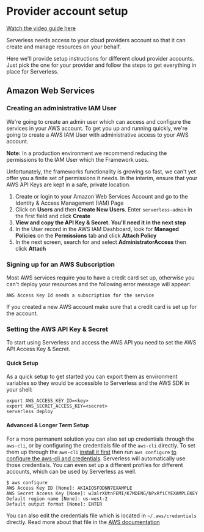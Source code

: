 <!--
title: AWS Authentication Setup
menuText: AWS Authentication Setup
layout: Doc
-->

# Provider account setup

[Watch the video guide here](https://youtu.be/weOsx5rLWX0)

Serverless needs access to your cloud providers account so that it can create and manage resources on your behalf.

Here we'll provide setup instructions for different cloud provider accounts. Just pick the one for your
provider and follow the steps to get everything in place for Serverless.

## Amazon Web Services

### Creating an administrative IAM User

We're going to create an admin user which can access and configure the services in your AWS account.
To get you up and running quickly, we're going to create a AWS IAM User with administrative access to your AWS account.

**Note:** In a production environment we recommend reducing the permissions to the IAM User which the Framework uses.

Unfortunately, the frameworks functionality is growing so fast, we can't yet offer you a finite set of permissions it needs. In the interim, ensure that your AWS API Keys are kept in a safe, private location.

1. Create or login to your Amazon Web Services Account and go to the Identity & Access Management (IAM) Page
2. Click on **Users** and then **Create New Users**. Enter `serverless-admin` in the first field and click **Create**
3. **View and copy the API Key & Secret. You'll need it in the next step**
4. In the User record in the AWS IAM Dashboard, look for **Managed Policies** on the **Permissions** tab and click
**Attach Policy**
5. In the next screen, search for and select **AdministratorAccess** then click **Attach**

### Signing up for an AWS Subscription

Most AWS services require you to have a credit card set up, otherwise you can't deploy your resources and the following error message will appear:

`AWS Access Key Id needs a subscription for the service`

If you created a new AWS account make sure that a credit card is set up for the account.

### Setting the AWS API Key & Secret

To start using Serverless and access the AWS API you need to set the AWS API Access Key & Secret.

#### Quick Setup
As a quick setup to get started you can export them as environment variables so they would be accessible to Serverless and the AWS SDK in your shell:

```
export AWS_ACCESS_KEY_ID=<key>
export AWS_SECRET_ACCESS_KEY=<secret>
serverless deploy
```
#### Advanced & Longer Term Setup

For a more permanent solution you can also set up credentials through the `aws-cli`, or by configuring the credentials file of the `aws-cli` directly. To set them up through the `aws-cli` [install it first](http://docs.aws.amazon.com/cli/latest/userguide/installing.html) then run `aws configure` [to configure the aws-cli and credentials](http://docs.aws.amazon.com/cli/latest/userguide/cli-chap-getting-started.html). Serverless will automatically use those credentials. You can even set up a different profiles for different accounts, which can be used by Serverless as well.

```
$ aws configure
AWS Access Key ID [None]: AKIAIOSFODNN7EXAMPLE
AWS Secret Access Key [None]: wJalrXUtnFEMI/K7MDENG/bPxRfiCYEXAMPLEKEY
Default region name [None]: us-west-2
Default output format [None]: ENTER
```

You can also edit the credentials file which is located in `~/.aws/credentials` directly. Read more about that file in the [AWS documentation](http://docs.aws.amazon.com/cli/latest/userguide/cli-chap-getting-started.html#cli-config-files)
